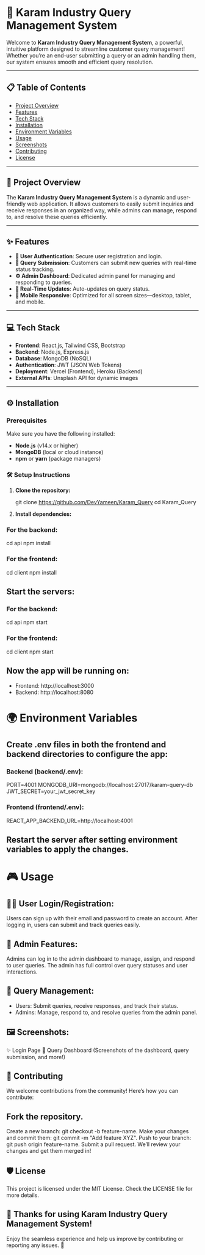 # 🚀 Karam Industry Query Management System

Welcome to **Karam Industry Query Management System**, a powerful, intuitive platform designed to streamline customer query management! Whether you’re an end-user submitting a query or an admin handling them, our system ensures smooth and efficient query resolution.

---

## 📋 Table of Contents

- [Project Overview](#project-overview)
- [Features](#features)
- [Tech Stack](#tech-stack)
- [Installation](#installation)
- [Environment Variables](#environment-variables)
- [Usage](#usage)
- [Screenshots](#screenshots)
- [Contributing](#contributing)
- [License](#license)

---

## 🌟 Project Overview

The **Karam Industry Query Management System** is a dynamic and user-friendly web application. It allows customers to easily submit inquiries and receive responses in an organized way, while admins can manage, respond to, and resolve these queries efficiently.

---

## ✨ Features

- **🔑 User Authentication**: Secure user registration and login.
- **📝 Query Submission**: Customers can submit new queries with real-time status tracking.
- **⚙️ Admin Dashboard**: Dedicated admin panel for managing and responding to queries.
- **🔄 Real-Time Updates**: Auto-updates on query status.
- **📱 Mobile Responsive**: Optimized for all screen sizes—desktop, tablet, and mobile.

---

## 💻 Tech Stack

- **Frontend**: React.js, Tailwind CSS, Bootstrap
- **Backend**: Node.js, Express.js
- **Database**: MongoDB (NoSQL)
- **Authentication**: JWT (JSON Web Tokens)
- **Deployment**: Vercel (Frontend), Heroku (Backend)
- **External APIs**: Unsplash API for dynamic images

---

## ⚙️ Installation

### Prerequisites

Make sure you have the following installed:

- **Node.js** (v14.x or higher)
- **MongoDB** (local or cloud instance)
- **npm** or **yarn** (package managers)

### 🛠️ Setup Instructions

1. **Clone the repository:**

   git clone https://github.com/DevYameen/Karam_Query
   cd Karam_Query
   
3. **Install dependencies:**

### For the backend:
cd api
npm install

### For the frontend:
cd client
npm install

## Start the servers:

### For the backend:
cd api
npm start

### For the frontend:
cd client
npm start

## Now the app will be running on:
 - Frontend: http://localhost:3000
 - Backend: http://localhost:8080

# 🌍 Environment Variables

## Create .env files in both the frontend and backend directories to configure the app:

### Backend (backend/.env):
PORT=4001
MONGODB_URI=mongodb://localhost:27017/karam-query-db
JWT_SECRET=your_jwt_secret_key

### Frontend (frontend/.env):
REACT_APP_BACKEND_URL=http://localhost:4001

## Restart the server after setting environment variables to apply the changes.

# 🎮 Usage

## 🧑‍💻 User Login/Registration:
 Users can sign up with their email and password to create an account.
 After logging in, users can submit and track queries easily.

## 🔑 Admin Features:
 Admins can log in to the admin dashboard to manage, assign, and respond to user queries.
 The admin has full control over query statuses and user interactions.

## 📧 Query Management:
 - Users: Submit queries, receive responses, and track their status.
 - Admins: Manage, respond to, and resolve queries from the admin panel.

## 🖼️ Screenshots:
 ✨ Login Page
 💬 Query Dashboard
 (Screenshots of the dashboard, query submission, and more!)

## 🤝 Contributing

 We welcome contributions from the community! Here’s how you can contribute:

## Fork the repository.
 Create a new branch: git checkout -b feature-name.
 Make your changes and commit them: git commit -m "Add feature XYZ".
 Push to your branch: git push origin feature-name.
 Submit a pull request.
 We’ll review your changes and get them merged in!

## 🛡️ License
 This project is licensed under the MIT License. Check the LICENSE file for more details.

## 🙏 Thanks for using Karam Industry Query Management System!
 Enjoy the seamless experience and help us improve by contributing or reporting any issues. 💬

   

